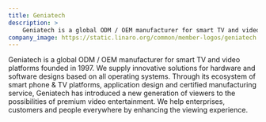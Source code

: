 ```yaml
---
title: Geniatech
description: >
    Geniatech is a global ODM / OEM manufacturer for smart TV and video platforms founded in 1997.
company_image: https://static.linaro.org/common/member-logos/geniatech.jpg
---
```

Geniatech is a global ODM / OEM manufacturer for smart TV and video platforms founded in 1997. We supply innovative solutions for hardware and software designs based on all operating systems. Through its ecosystem of smart phone & TV platforms, application design and certified manufacturing service, Geniatech has introduced a new generation of viewers to the possibilities of premium video entertainment. We help enterprises, customers and people everywhere by enhancing the viewing experience.
